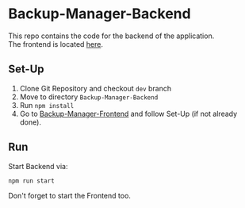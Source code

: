 # Backup-Manager-Backend
This repo contains the code for the backend of the application.  
The frontend is located [here](https://github.com/Erik966/Backup-Manager-Frontend/tree/dev).  

## Set-Up
1. Clone Git Repository and checkout `dev` branch
2. Move to directory `Backup-Manager-Backend`
3. Run `npm install`
4. Go to [Backup-Manager-Frontend](https://github.com/Erik966/Backup-Manager-Frontend/tree/dev) and follow Set-Up (if not already done).

## Run
Start Backend via:
```bash
npm run start
```
Don't forget to start the Frontend too.
